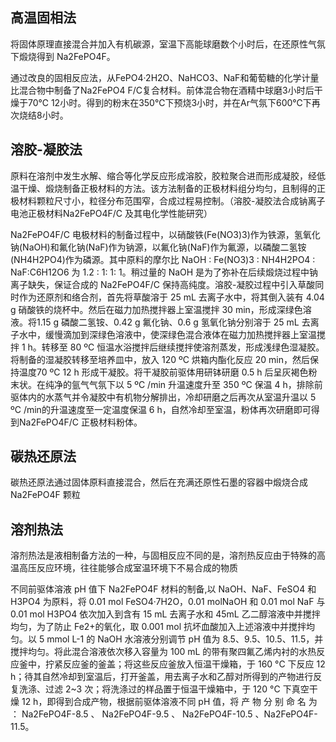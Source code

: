 ## 高温固相法
将固体原理直接混合并加入有机碳源，室温下高能球磨数个小时后，在还原性气氛下煅烧得到 Na2FePO4F。

通过改良的固相反应法，从FePO4·2H2O、NaHCO3、NaF和葡萄糖的化学计量比混合物中制备了Na2FePO4 F/C复合材料。前体混合物在酒精中球磨3小时后干燥于70℃ 12小时。得到的粉末在350℃下预烧3小时，并在Ar气氛下600℃下再次烧结8小时。
## 溶胶-凝胶法
原料在溶剂中发生水解、缩合等化学反应形成溶胶，胶粒聚合进而形成凝胶，经低温干燥、煅烧制备正极材料的方法。该方法制备的正极材料组分均匀，且制得的正极材料颗粒尺寸小，粒径分布范围窄，合成过程易控制。（溶胶-凝胶法合成钠离子电池正极材料Na2FePO4F/C 及其电化学性能研究）

Na2FePO4F/C 电极材料的制备过程中，以硝酸铁(Fe(NO3)3)作为铁源，氢氧化钠(NaOH)和氟化钠(NaF)作为钠源，以氟化钠(NaF)作为氟源，以磷酸二氢铵(NH4H2PO4)作为磷源。其中原料的摩尔比 NaOH : Fe(NO3)3 : NH4H2PO4 : NaF:C6H12O6 为 1.2 : 1: 1: 1。稍过量的 NaOH 是为了弥补在后续煅烧过程中钠离子缺失，保证合成的 Na2FePO4F/C 保持高纯度。溶胶-凝胶过程中引入草酸同时作为还原剂和络合剂，首先将草酸溶于 25 mL 去离子水中，将其倒入装有 4.04 g 硝酸铁的烧杯中。然后在磁力加热搅拌器上室温搅拌 30 min，形成深绿色溶液。将1.15 g 磷酸二氢铵、0.42 g 氟化钠、0.6 g 氢氧化钠分别溶于 25 mL 去离子水中，缓慢滴加到深绿色溶液中，使深绿色混合液体在磁力加热搅拌器上室温搅拌 1 h。转移至 80 ºC 恒温水浴搅拌后继续搅拌使溶剂蒸发，形成浅绿色湿凝胶。将制备的湿凝胶转移至培养皿中，放入 120 ºC 烘箱内酯化反应 20 min，然后保持温度70 ºC 12 h 形成干凝胶。将干凝胶前驱体用研钵研磨 0.5 h 后呈灰褐色粉末状。在纯净的氩气气氛下以 5 ºC /min 升温速度升至 350 ºC 保温 4 h，排除前驱体内的水蒸气并令凝胶中有机物分解排出，冷却研磨之后再次从室温升温以 5 ºC /min的升温速度至一定温度保温 6 h，自然冷却至室温，粉体再次研磨即可得到Na2FePO4F/C 正极材料粉体。
## 碳热还原法
碳热还原法通过固体原料直接混合，然后在充满还原性石墨的容器中煅烧合成 Na2FePO4F 颗粒
## 溶剂热法
溶剂热法是液相制备方法的一种，与固相反应不同的是，溶剂热反应由于特殊的高温高压反应环境，往往能够合成室温环境下不易合成的物质

不同前驱体溶液 pH 值下 Na2FePO4F 材料的制备,以 NaOH、NaF、FeSO4 和 H3PO4 为原料，将 0.01 mol FeSO4·7H2O，0.01 molNaOH 和 0.01 mol NaF 与 0.01 mol H3PO4 依次加入到含有 15 mL 去离子水和 45mL 乙二醇溶液中并搅拌均匀，为了防止 Fe2+的氧化，取 0.001 mol 抗坏血酸加入上述溶液中并搅拌均匀。以 5 mmol L-1 的 NaOH 水溶液分别调节 pH 值为 8.5、9.5、10.5、11.5，并搅拌均匀。将此混合溶液依次移入容量为 100 mL 的带有聚四氟乙烯内衬的水热反应釜中，拧紧反应釜的釜盖；将这些反应釜放入恒温干燥箱，于 160 °C 下反应 12 h；待其自然冷却到室温后，打开釜盖，用去离子水和乙醇对所得到的产物进行反复洗涤、过滤 2~3 次；将洗涤过的样品置于恒温干燥箱中，于 120 °C 下真空干燥 12 h，即得到合成产物，根据前驱体溶液不同 pH 值，将 产 物 分 别 命 名 为 ： Na2FePO4F-8.5 、 Na2FePO4F-9.5 、 Na2FePO4F-10.5 、Na2FePO4F-11.5。
